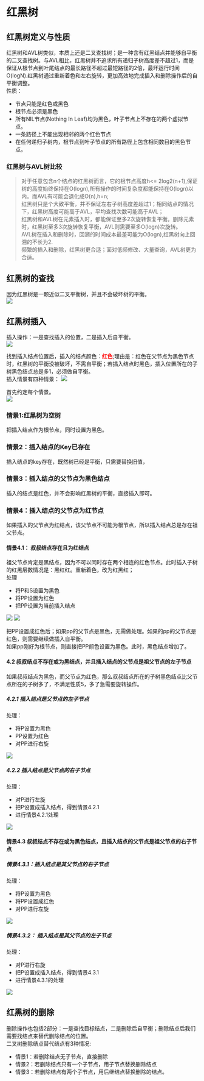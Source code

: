 # 红黑树

## 红黑树定义与性质

红黑树和AVL树类似，本质上还是二叉查找树；是一种含有红黑结点并能够自平衡的二叉查找树。与AVL相比，红黑树并不追求所有递归子树高度差不超过1，而是保证从根节点到叶尾结点的最长路径不超过最短路径的2倍，最坏运行时间O(logN).红黑树通过重新着色和左右旋转，更加高效地完成插入和删除操作后的自平衡调整。   
性质：
* 节点只能是红色或黑色
* 根节点必须是黑色
* 所有NIL节点(Nothing In Leaf)均为黑色，叶子节点上不存在的两个虚拟节点。
* 一条路径上不能出现相邻的两个红色节点
* 在任何递归子树内，根节点到叶子节点的所有路径上包含相同数目的黑色节点。

### 红黑树与AVL树比较
>对于任意包含n个结点的红黑树而言，它的根节点高度h<= 2log2(n+1),保证树的高度始终保持在O(logn),所有操作的时间复杂度都能保持在O(logn)以内。而AVL有可能会退化成O(n),h=n;  
>红黑树只是个大致平衡，并不保证左右子树高度差超过1；相同结点的情况下，红黑树高度可能高于AVL，平均查找次数可能高于AVL；   
> 红黑树和AVL树在元素插入时，都能保证至多2次旋转恢复平衡。删除元素时，红黑树至多3次旋转恢复平衡，AVL则需要至多O(logn)次旋转。  
> AVL树在插入和删除时，回溯的时间成本最差可能为O(logn),红黑树向上回溯的不长为2.  
> 频繁的插入和删除，红黑树更合适；面对低频修改、大量查询，AVL树更为合适。  

## 红黑树的查找

因为红黑树是一颗近似二叉平衡树，并且不会破坏树的平衡。  
![](img/RB-1.webp)

## 红黑树插入

插入操作：一是查找插入的位置，二是插入后自平衡。  
![](img/RB-2.webp)

找到插入结点位置后，插入的结点颜色：<font color="red"><strong>红色</strong></font>;理由是：红色在父节点为黑色节点时，红黑树的平衡没被破坏，不需自平衡；若插入结点时黑色，插入位置所在的子树黑色结点总是多1，必须做自平衡。  
插入情景有四种情景：
![](img/RB-3.webp)

首先约定每个情景。  
![](img/RB-4.webp)

### 情景1:红黑树为空树
把插入结点作为根节点，同时设置为黑色。  

### 情景2：插入结点的Key已存在
插入结点的key存在，既然树已经是平衡，只需要替换旧值，  

### 情景3：插入结点的父节点为黑色结点
插入的结点是红色，并不会影响红黑树的平衡，直接插入即可。  

### 情景4：插入结点的父节点为红节点
如果插入的父节点为红结点，该父节点不可能为根节点，所以插入结点总是存在祖父节点。  

#### 情景4.1： 叔叔结点存在且为红结点
祖父节点肯定是黑结点，因为不可以同时存在两个相连的红色节点。此时插入子树的红黑层数情况是：黑红红。重新着色，改为红黑红；  
处理  
* 将P和S设置为黑色
* 将PP设置为红色
* 把PP设置为当前插入结点

![](img/RB-4-1-1.webp)
![](img/RB-4-1-2.webp)

把PP设置成红色后；如果pp的父节点是黑色，无需做处理。如果的pp的父节点是红色，则需要继续做插入自平衡。  
如果pp刚好为根节点，则直接把PP颜色设置为黑色。此时，黑色结点增加了。  

#### 4.2 叔叔结点不存在或为黑结点，并且插入结点的父节点是祖父节点的左子节点  
如果叔叔结点为黑色，而父节点为红色，那么叔叔结点所在的子树黑色结点比父节点所在的子树多了，不满足性质5，多了急需要旋转操作。   
##### 4.2.1 插入结点是父节点的左子节点

处理：  
* 将P设置为黑色
* PP设置为红色
* 对PP进行右旋

![](img/RB-4-2-1.webp)

##### 4.2.2 插入结点是父节点的右子节点  
处理： 
* 对P进行左旋
* 把P设置成插入结点，得到情景4.2.1
* 进行情景4.2.1处理

![](img/RB-4-2-2.webp)

#### 情景4.3 叔叔结点不存在或为黑色结点，且插入结点的父节点是祖父节点的右子节点

##### 情景4.3.1：插入结点是其父节点的右子节点
处理：
* 将P设置为黑色
* 将PP设置成红色
* 对PP进行左旋

![](img/RB-4-3-1.webp)

##### 情景4.3.2： 插入结点是其父节点的左子节点
处理：
* 对P进行右旋
* 把P设置成插入结点，得到情景4.3.1
* 进行情景4.3.1的处理

![](img/RB-4-3-2.webp)

## 红黑树的删除

删除操作也包括2部分：一是查找目标结点，二是删除后自平衡；删除结点后我们需要找结点来替代删除结点的位置。  
二叉树删除结点替代结点有3种情况:
* 情景1：若删除结点无子节点，直接删除
* 情景2：若删除结点只有一个子节点，用子节点替换删除结点
* 情景3：若删除结点有两个子节点，用后继结点替换删除的结点。

